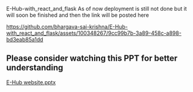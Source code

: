 E-Hub-with_react_and_flask
As of now deployment is still not done but it will soon be finished and then the link will be posted here


https://github.com/bhargava-sai-krishna/E-Hub-with_react_and_flask/assets/100348267/9cc99b7b-3a89-458c-a898-bd3eab85a1dd

## Please consider watching this PPT for better understanding

[E-Hub website.pptx](https://github.com/bhargava-sai-krishna/E-Hub-with_react_and_flask/files/13196292/E-Hub.website.pptx)
